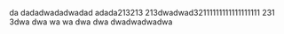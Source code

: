 da
dadadwadadwadad
adada213213
213dwadwad32111111111111111111
231
3dwa dwa wa wa dwa dwa dwadwadwadwa